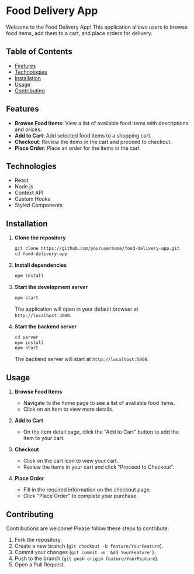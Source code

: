 # Food Delivery App

Welcome to the Food Delivery App! This application allows users to browse food items, add them to a cart, and place orders for delivery.

## Table of Contents

- [Features](#features)
- [Technologies](#technologies)
- [Installation](#installation)
- [Usage](#usage)
- [Contributing](#contributing)

## Features

- **Browse Food Items**: View a list of available food items with descriptions and prices.
- **Add to Cart**: Add selected food items to a shopping cart.
- **Checkout**: Review the items in the cart and proceed to checkout.
- **Place Order**: Place an order for the items in the cart.

## Technologies

- React
- Node.js
- Context API
- Custom Hooks
- Styled Components

## Installation

1. **Clone the repository**

    ```sh
    git clone https://github.com/yourusername/food-delivery-app.git
    cd food-delivery-app
    ```

2. **Install dependencies**

    ```sh
    npm install
    ```

3. **Start the development server**

    ```sh
    npm start
    ```

    The application will open in your default browser at `http://localhost:3000`.

4. **Start the backend server**

    ```sh
    cd server
    npm install
    npm start
    ```

    The backend server will start at `http://localhost:5000`.

## Usage

1. **Browse Food Items**

    - Navigate to the home page to see a list of available food items.
    - Click on an item to view more details.

2. **Add to Cart**

    - On the item detail page, click the "Add to Cart" button to add the item to your cart.

3. **Checkout**

    - Click on the cart icon to view your cart.
    - Review the items in your cart and click "Proceed to Checkout".

4. **Place Order**

    - Fill in the required information on the checkout page.
    - Click "Place Order" to complete your purchase.


## Contributing

Contributions are welcome! Please follow these steps to contribute:

1. Fork the repository.
2. Create a new branch (`git checkout -b feature/YourFeature`).
3. Commit your changes (`git commit -m 'Add YourFeature'`).
4. Push to the branch (`git push origin feature/YourFeature`).
5. Open a Pull Request.

